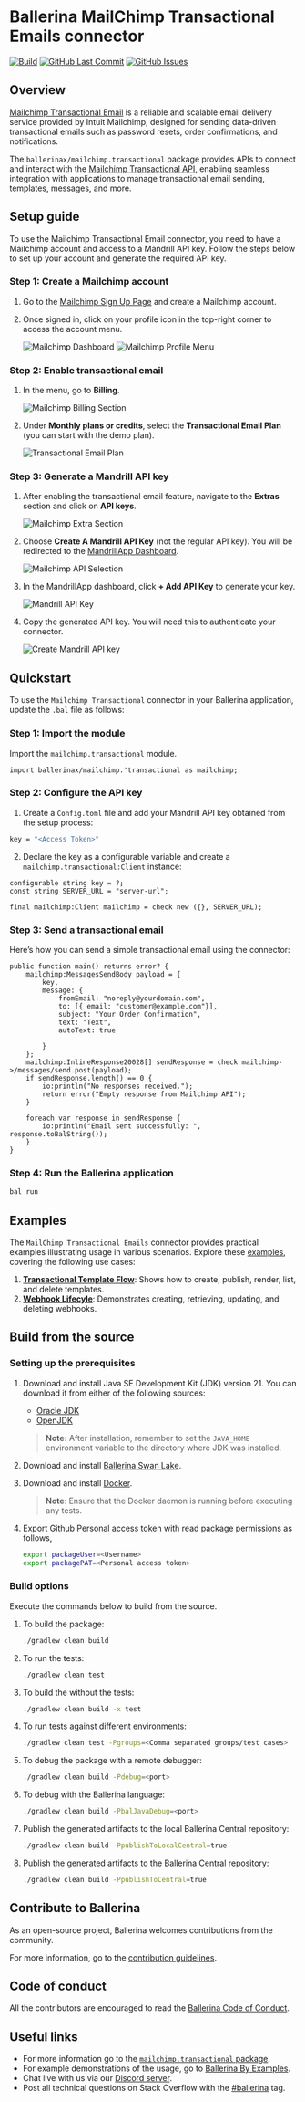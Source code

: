 # Ballerina MailChimp Transactional Emails connector

[![Build](https://github.com/ballerina-platform/module-ballerinax-mailchimp.transactional/actions/workflows/ci.yml/badge.svg)](https://github.com/ballerina-platform/module-ballerinax-mailchimp.transactional/actions/workflows/ci.yml)
[![GitHub Last Commit](https://img.shields.io/github/last-commit/ballerina-platform/module-ballerinax-mailchimp.transactional.svg)](https://github.com/ballerina-platform/module-ballerinax-mailchimp.transactional/commits/master)
[![GitHub Issues](https://img.shields.io/github/issues/ballerina-platform/ballerina-library/module/mailchimp.transactional.svg?label=Open%20Issues)](https://github.com/ballerina-platform/ballerina-library/labels/module%mailchimp.transactional)

## Overview

[Mailchimp Transactional Email](https://mailchimp.com/developer/transactional/) is a reliable and scalable email delivery service provided by Intuit Mailchimp, designed for sending data-driven transactional emails such as password resets, order confirmations, and notifications.

The `ballerinax/mailchimp.transactional` package provides APIs to connect and interact with the [Mailchimp Transactional API](https://mailchimp.com/developer/transactional/api/), enabling seamless integration with applications to manage transactional email sending, templates, messages, and more.

## Setup guide

To use the Mailchimp Transactional Email connector, you need to have a Mailchimp account and access to a Mandrill API key. Follow the steps below to set up your account and generate the required API key.

### Step 1: Create a Mailchimp account

1. Go to the [Mailchimp Sign Up Page](https://login.mailchimp.com/signup/) and create a Mailchimp account.

2. Once signed in, click on your profile icon in the top-right corner to access the account menu.

    ![Mailchimp Dashboard](https://raw.githubusercontent.com/ballerina-platform/module-ballerinax-mailchimp.transactional/refs/heads/main/docs/setup/resources/mailchimp-dashboard.png)
    ![Mailchimp Profile Menu](https://raw.githubusercontent.com/ballerina-platform/module-ballerinax-mailchimp.transactional/refs/heads/main/docs/setup/resources/mailchimp-menu.png)

### Step 2: Enable transactional email

1. In the menu, go to **Billing**.

    ![Mailchimp Billing Section](https://raw.githubusercontent.com/ballerina-platform/module-ballerinax-mailchimp.transactional/refs/heads/main/docs/setup/resources/mailchimp-billing.png)

2. Under **Monthly plans or credits**, select the **Transactional Email Plan** (you can start with the demo plan).

    ![Transactional Email Plan](https://raw.githubusercontent.com/ballerina-platform/module-ballerinax-mailchimp.transactional/refs/heads/main/docs/setup/resources/mailchimp-transactional-setup.png)

### Step 3: Generate a Mandrill API key

1. After enabling the transactional email feature, navigate to the **Extras** section and click on **API keys**.

    ![Mailchimp Extra Section](https://raw.githubusercontent.com/ballerina-platform/module-ballerinax-mailchimp.transactional/refs/heads/main/docs/setup/resources/mailchimp-api-key-menu.png)

2. Choose **Create A Mandrill API Key** (not the regular API key). You will be redirected to the [MandrillApp Dashboard](https://mandrillapp.com/).

    ![Mailchimp API Selection](https://raw.githubusercontent.com/ballerina-platform/module-ballerinax-mailchimp.transactional/refs/heads/main/docs/setup/resources/mailchimp-create-api-key.png)

3. In the MandrillApp dashboard, click **+ Add API Key** to generate your key.

    ![Mandrill API Key](https://raw.githubusercontent.com/ballerina-platform/module-ballerinax-mailchimp.transactional/refs/heads/main/docs/setup/resources/mailchimp-create-mandril-key.png)

4. Copy the generated API key. You will need this to authenticate your connector.

    ![Create Mandrill API key](https://raw.githubusercontent.com/ballerina-platform/module-ballerinax-mailchimp.transactional/refs/heads/main/docs/setup/resources/validate-api-key-info.png)

## Quickstart

To use the `Mailchimp Transactional` connector in your Ballerina application, update the `.bal` file as follows:

### Step 1: Import the module

Import the `mailchimp.transactional` module.

```ballerina
import ballerinax/mailchimp.'transactional as mailchimp;
```
### Step 2: Configure the API key

1. Create a `Config.toml` file and add your Mandrill API key obtained from the setup process:

```bash
key = "<Access Token>"
```

2. Declare the key as a configurable variable and create a `mailchimp.transactional:Client` instance:

```ballerina
configurable string key = ?;
const string SERVER_URL = "server-url";

final mailchimp:Client mailchimp = check new ({}, SERVER_URL);
```

### Step 3: Send a transactional email

Here’s how you can send a simple transactional email using the connector:

```ballerina
public function main() returns error? {
    mailchimp:MessagesSendBody payload = {
        key,
        message: {
            fromEmail: "noreply@yourdomain.com",
            to: [{ email: "customer@example.com"}],
            subject: "Your Order Confirmation",
            text: "Text",
            autoText: true
            
        }
    };
    mailchimp:InlineResponse20028[] sendResponse = check mailchimp->/messages/send.post(payload);
    if sendResponse.length() == 0 {
        io:println("No responses received.");
        return error("Empty response from Mailchimp API");
    }

    foreach var response in sendResponse {
        io:println("Email sent successfully: ", response.toBalString());
    }
}

```

### Step 4: Run the Ballerina application

```bash
bal run
```

## Examples

The `MailChimp Transactional Emails` connector provides practical examples illustrating usage in various scenarios. Explore these [examples](https://github.com/ballerina-platform/module-ballerinax-mailchimp.transactional/tree/main/examples/), covering the following use cases:

1. [**Transactional Template Flow**](https://github.com/ballerina-platform/module-ballerinax-mailchimp.transactional/tree/main/examples/transactional-template-flow): Shows how to create, publish, render, list, and delete templates.
2. [**Webhook Lifecyle**](https://github.com/ballerina-platform/module-ballerinax-mailchimp.transactional/tree/main/examples/webhook-lifecycle): Demonstrates creating, retrieving, updating, and deleting webhooks.

## Build from the source

### Setting up the prerequisites

1. Download and install Java SE Development Kit (JDK) version 21. You can download it from either of the following sources:

    * [Oracle JDK](https://www.oracle.com/java/technologies/downloads/)
    * [OpenJDK](https://adoptium.net/)

   > **Note:** After installation, remember to set the `JAVA_HOME` environment variable to the directory where JDK was installed.

2. Download and install [Ballerina Swan Lake](https://ballerina.io/).

3. Download and install [Docker](https://www.docker.com/get-started).

   > **Note**: Ensure that the Docker daemon is running before executing any tests.

4. Export Github Personal access token with read package permissions as follows,

    ```bash
    export packageUser=<Username>
    export packagePAT=<Personal access token>
    ```

### Build options

Execute the commands below to build from the source.

1. To build the package:

   ```bash
   ./gradlew clean build
   ```

2. To run the tests:

   ```bash
   ./gradlew clean test
   ```

3. To build the without the tests:

   ```bash
   ./gradlew clean build -x test
   ```

4. To run tests against different environments:

   ```bash
   ./gradlew clean test -Pgroups=<Comma separated groups/test cases>
   ```

5. To debug the package with a remote debugger:

   ```bash
   ./gradlew clean build -Pdebug=<port>
   ```

6. To debug with the Ballerina language:

   ```bash
   ./gradlew clean build -PbalJavaDebug=<port>
   ```

7. Publish the generated artifacts to the local Ballerina Central repository:

    ```bash
    ./gradlew clean build -PpublishToLocalCentral=true
    ```

8. Publish the generated artifacts to the Ballerina Central repository:

   ```bash
   ./gradlew clean build -PpublishToCentral=true
   ```

## Contribute to Ballerina

As an open-source project, Ballerina welcomes contributions from the community.

For more information, go to the [contribution guidelines](https://github.com/ballerina-platform/ballerina-lang/blob/master/CONTRIBUTING.md).

## Code of conduct

All the contributors are encouraged to read the [Ballerina Code of Conduct](https://ballerina.io/code-of-conduct).

## Useful links

* For more information go to the [`mailchimp.transactional` package](https://central.ballerina.io/ballerinax/mailchimp.transactional/latest).
* For example demonstrations of the usage, go to [Ballerina By Examples](https://ballerina.io/learn/by-example/).
* Chat live with us via our [Discord server](https://discord.gg/ballerinalang).
* Post all technical questions on Stack Overflow with the [#ballerina](https://stackoverflow.com/questions/tagged/ballerina) tag.
